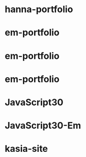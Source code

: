 # hanna-portfolio
# em-portfolio
# em-portfolio
# em-portfolio
# JavaScript30
# JavaScript30-Em
# kasia-site
